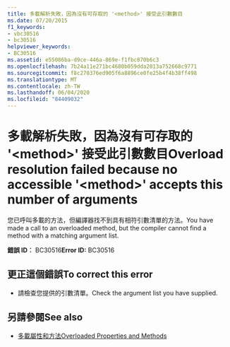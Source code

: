 ```yaml
---
title: 多載解析失敗，因為沒有可存取的 '<method>' 接受此引數數目
ms.date: 07/20/2015
f1_keywords:
- vbc30516
- bc30516
helpviewer_keywords:
- BC30516
ms.assetid: e55086ba-d9ce-446a-869e-f1fbc870b6c3
ms.openlocfilehash: 7b24a11e271bc4680b059dda2013a752668c9771
ms.sourcegitcommit: f8c270376ed905f6a8896ce0fe25b4f4b38ff498
ms.translationtype: MT
ms.contentlocale: zh-TW
ms.lasthandoff: 06/04/2020
ms.locfileid: "84409032"
---
```

# <a name="overload-resolution-failed-because-no-accessible-method-accepts-this-number-of-arguments"></a><span data-ttu-id="497c6-102">多載解析失敗，因為沒有可存取的 '\<method>' 接受此引數數目</span><span class="sxs-lookup"><span data-stu-id="497c6-102">Overload resolution failed because no accessible '\<method>' accepts this number of arguments</span></span>
<span data-ttu-id="497c6-103">您已呼叫多載的方法，但編譯器找不到具有相符引數清單的方法。</span><span class="sxs-lookup"><span data-stu-id="497c6-103">You have made a call to an overloaded method, but the compiler cannot find a method with a matching argument list.</span></span>  
  
 <span data-ttu-id="497c6-104">**錯誤 ID︰** BC30516</span><span class="sxs-lookup"><span data-stu-id="497c6-104">**Error ID:** BC30516</span></span>  
  
## <a name="to-correct-this-error"></a><span data-ttu-id="497c6-105">更正這個錯誤</span><span class="sxs-lookup"><span data-stu-id="497c6-105">To correct this error</span></span>  
  
- <span data-ttu-id="497c6-106">請檢查您提供的引數清單。</span><span class="sxs-lookup"><span data-stu-id="497c6-106">Check the argument list you have supplied.</span></span>  
  
## <a name="see-also"></a><span data-ttu-id="497c6-107">另請參閱</span><span class="sxs-lookup"><span data-stu-id="497c6-107">See also</span></span>

- [<span data-ttu-id="497c6-108">多載屬性和方法</span><span class="sxs-lookup"><span data-stu-id="497c6-108">Overloaded Properties and Methods</span></span>](../programming-guide/language-features/objects-and-classes/overloaded-properties-and-methods.md)
